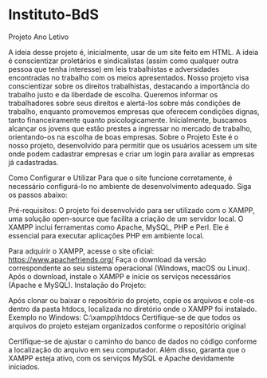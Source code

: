# Instituto-BdS
Projeto Ano Letivo

A ideia desse projeto é, inicialmente, usar de um site feito em HTML. A ideia é conscientizar proletários e sindicalistas (assim como qualquer outra pessoa que tenha interesse) em leis trabalhistas e adversidades encontradas no trabalho com os meios apresentados.
Nosso projeto visa conscientizar sobre os direitos trabalhistas, destacando a importância do trabalho justo e da liberdade de escolha. Queremos informar os trabalhadores sobre seus direitos e alertá-los sobre más condições de trabalho, enquanto promovemos empresas que oferecem condições dignas, tanto financeiramente quanto psicologicamente. Inicialmente, buscamos alcançar os jovens que estão prestes a ingressar no mercado de trabalho, orientando-os na escolha de boas empresas.
Sobre o Projeto
Este é o nosso projeto, desenvolvido para permitir que os usuários acessem um site onde podem cadastrar empresas e criar um login para avaliar as empresas já cadastradas.

Como Configurar e Utilizar
Para que o site funcione corretamente, é necessário configurá-lo no ambiente de desenvolvimento adequado. Siga os passos abaixo:

Pré-requisitos:
O projeto foi desenvolvido para ser utilizado com o XAMPP, uma solução open-source que facilita a criação de um servidor local. O XAMPP inclui ferramentas como Apache, MySQL, PHP e Perl. Ele é essencial para executar aplicações PHP em ambiente local.

Para adquirir o XAMPP, acesse o site oficial: https://www.apachefriends.org/
Faça o download da versão correspondente ao seu sistema operacional (Windows, macOS ou Linux).
Após o download, instale o XAMPP e inicie os serviços necessários (Apache e MySQL).
Instalação do Projeto:

Após clonar ou baixar o repositório do projeto, copie os arquivos e cole-os dentro da pasta htdocs, localizada no diretório onde o XAMPP foi instalado.
Exemplo no Windows: C:\xampp\htdocs
Certifique-se de que todos os arquivos do projeto estejam organizados conforme o repositório original


Certifique-se de ajustar o caminho do banco de dados no código conforme a localização do arquivo em seu computador. Além disso, garanta que o XAMPP esteja ativo, com os serviços MySQL e Apache devidamente iniciados.
